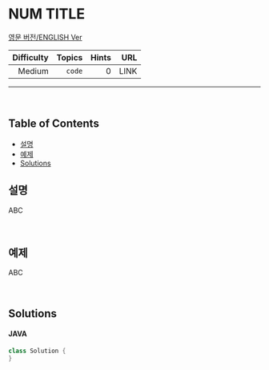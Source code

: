 # NUM TITLE

[영문 버전/ENGLISH Ver](README.md)

|Difficulty |Topics |Hints |URL |
|---:|---:|---:|---:|
|Medium|<code>code</code> |0 |LINK |

---
<p>&nbsp;</p>

## Table of Contents
- [설명](#설명)
- [예제](#예제)
- [Solutions](#solutions)

<!-- Find class "elfjS" in Origianl html -->
## 설명
ABC
<p>&nbsp;</p>

## 예제
ABC
<p>&nbsp;</p>

## Solutions

#### JAVA
```java
class Solution {
}
```
